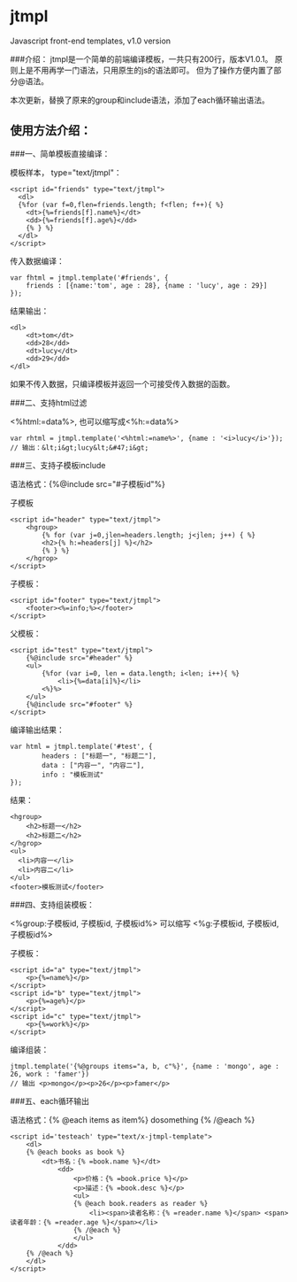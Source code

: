 jtmpl
=====

Javascript front-end templates, v1.0 version

###介绍：
jtmpl是一个简单的前端编译模板，一共只有200行，版本V1.0.1。
原则上是不用再学一门语法，只用原生的js的语法即可。
但为了操作方便内置了部分@语法。

本次更新，替换了原来的group和include语法，添加了each循环输出语法。

使用方法介绍：
----

###一、简单模板直接编译：

模板样本， type="text/jtmpl"：

    <script id="friends" type="text/jtmpl">
      <dl>
      {%for (var f=0,flen=friends.length; f<flen; f++){ %}
        <dt>{%=friends[f].name%}</dt>
        <dd>{%=friends[f].age%}</dd>
        {% } %}
      </dl>
    </script>

传入数据编译：

    var fhtml = jtmpl.template('#friends', {
        friends : [{name:'tom', age : 28}, {name : 'lucy', age : 29}]	
    });

结果输出：

    <dl>
        <dt>tom</dt>
        <dd>28</dd>
        <dt>lucy</dt>
        <dd>29</dd>
    </dl>
    
如果不传入数据，只编译模板并返回一个可接受传入数据的函数。

###二、支持html过滤

<%html:=data%>, 也可以缩写成<%h:=data%>

    var rhtml = jtmpl.template('<%html:=name%>', {name : '<i>lucy</i>'});
    // 输出：&lt;i&gt;lucy&lt;&#47;i&gt;


###三、支持子模板include

语法格式：{%@include src="#子模板id"%}

子模板
    
    <script id="header" type="text/jtmpl">
        <hgroup>
            {% for (var j=0,jlen=headers.length; j<jlen; j++) { %}
            <h2>{% h:=headers[j] %}</h2>
            {% } %}
        </hgrop>
    </script>

子模板：

    <script id="footer" type="text/jtmpl">
        <footer><%=info;%></footer>
    </script>
    
父模板：

    <script id="test" type="text/jtmpl">
        {%@include src="#header" %}
    	<ul>
            {%for (var i=0, len = data.length; i<len; i++){ %}
                <li>{%=data[i]%}</li>
            <%}%>
        </ul>
        {%@include src="#footer" %}
    </script>
    
编译输出结果：

    var html = jtmpl.template('#test', {
            headers : ["标题一", "标题二"],
            data : ["内容一", "内容二"],
            info : "模板测试"
    });
    
结果：

    <hgroup>
        <h2>标题一</h2>
        <h2>标题二</h2>
    </hgrop>
    <ul>
      <li>内容一</li>
      <li>内容二</li>
    </ul>
    <footer>模板测试</footer>
    
###四、支持组装模板：

<%group:子模板id, 子模板id, 子模板id%>  可以缩写 <%g:子模板id, 子模板id, 子模板id%>

子模板：

    <script id="a" type="text/jtmpl">
        <p>{%=name%}</p>
    </script>
    <script id="b" type="text/jtmpl">
        <p>{%=age%}</p>
    </script>
    <script id="c" type="text/jtmpl">
        <p>{%=work%}</p>
    </script>
    
编译组装：

    jtmpl.template('{%@groups items="a, b, c"%}', {name : 'mongo', age : 26, work : 'famer'})
    // 输出 <p>mongo</p><p>26</p><p>famer</p>

###五、each循环输出

语法格式：{% @each items as item%} dosomething {% /@each %}

	<script id='testeach' type="text/x-jtmpl-template">
		<dl>
		{% @each books as book %}
			<dt>书名：{% =book.name %}</dt>
				<dd>
					<p>价格：{% =book.price %}</p>
					<p>描述：{% =book.desc %}</p>
					<ul>
					{% @each book.readers as reader %}
						<li><span>读者名称：{% =reader.name %}</span> <span>读者年龄：{% =reader.age %}</span></li>
					{% /@each %}
					</ul>
				</dd>
		{% /@each %}
		</dl>
	</script>
